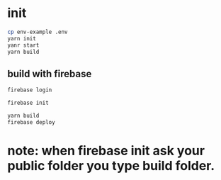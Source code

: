# init
```bash
cp env-example .env
yarn init
yanr start
yarn build
```
## build with firebase
```bash
firebase login

firebase init

yarn build
firebase deploy
```

# note: when firebase init ask your public folder you type build folder.